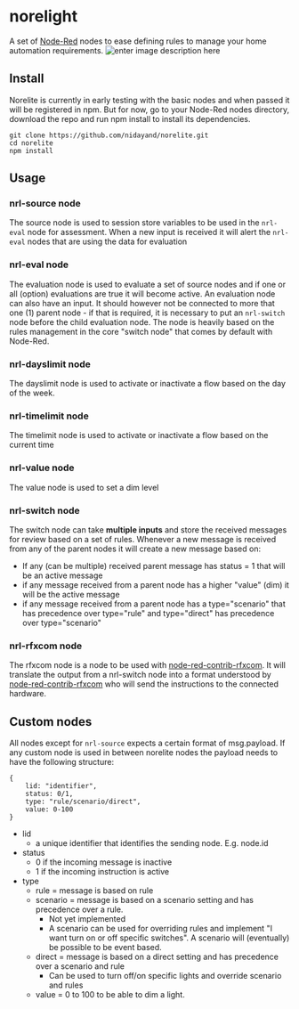norelight
=========
A set of [Node-Red](http://nodered.org/) nodes to ease defining rules to manage your home automation requirements.
![enter image description here](https://cloud.githubusercontent.com/assets/2181965/11427421/05e089e8-9463-11e5-932f-1d8b9413bfaa.jpg)

Install
-------
Norelite is currently in early testing with the basic nodes and when passed it will be registered in npm. But for now, go to your Node-Red nodes directory, download the repo and run npm install to install its dependencies.

    git clone https://github.com/nidayand/norelite.git
    cd norelite
    npm install

Usage
-----
### nrl-source node
The source node is used to session store variables to be used in the `nrl-eval` node for assessment. When a new input is received it will alert the `nrl-eval` nodes that are using the data for evaluation

### nrl-eval node
The evaluation node is used to evaluate a set of source nodes and if one or all (option) evaluations are true it will become active. An evaluation node can also have an input. It should however not be connected to more that one (1) parent node - if that is required, it is necessary to put an `nrl-switch` node before the child evaluation node.
The node is heavily based on the rules management in the core "switch node" that comes by default with Node-Red.

### nrl-dayslimit node
The dayslimit node is used to activate or inactivate a flow based on the day of the week.

### nrl-timelimit node
The timelimit node is used to activate or inactivate a flow based on the current time

### nrl-value node
The value node is used to set a dim level

### nrl-switch node
The switch node can take **multiple inputs** and store the received messages for review based on a set of rules. Whenever a new message is received from any of the parent nodes it will create a new message based on:

 - If any (can be multiple) received parent message has status = 1 that will be an active message
 - if any message received from a parent node has a higher "value" (dim) it will be the active message
 - if any message received from a parent node has a type="scenario" that has precedence over type="rule" and type="direct" has precedence over type="scenario"

### nrl-rfxcom node
The rfxcom node is a node to be used with [node-red-contrib-rfxcom](https://github.com/maxwellhadley/node-red-contrib-rfxcom). It will translate the output from a nrl-switch node into a format understood by [node-red-contrib-rfxcom](https://github.com/maxwellhadley/node-red-contrib-rfxcom) who will send the instructions to the connected hardware.

Custom nodes
------------
All nodes except for `nrl-source` expects a certain format of msg.payload. If any custom node is used in between norelite nodes the payload needs to have the following structure:

    {
    	lid: "identifier",
    	status: 0/1,
    	type: "rule/scenario/direct",
    	value: 0-100
    }

 - lid
	 - a unique identifier that identifies the sending node. E.g. node.id
 - status
	 - 0 if the incoming message is inactive
	 - 1 if the incoming instruction is active
 - type
	 - rule = message is based on rule
	 - scenario = message is based on a scenario setting and has precedence over a rule.
		 - Not yet implemented
		 - A scenario can be used for overriding rules and implement "I want turn on or off specific switches". A scenario will (eventually) be possible to be event based.
	 - direct = message is based on a direct setting and has precedence over a scenario and rule
		 - Can be used to turn off/on specific lights and override scenario and rules
	 - value = 0 to 100 to be able to dim a light.
